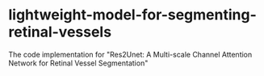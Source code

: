 # lightweight-model-for-segmenting-retinal-vessels
The code implementation for "Res2Unet: A Multi-scale Channel Attention Network for Retinal Vessel Segmentation"
